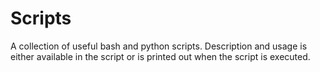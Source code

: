 # Scripts
A collection of useful bash and python scripts. Description and usage is either available in the script or is printed out when the script is executed.